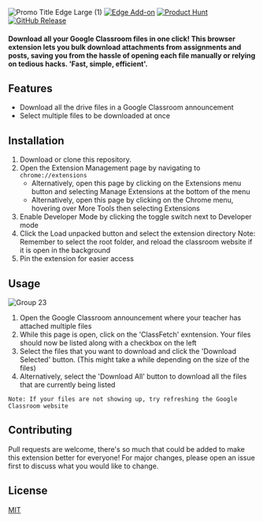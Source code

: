 ![Promo Title Edge Large (1)](https://github.com/user-attachments/assets/9ea407c4-3a69-4b30-b242-d5b58e0070b9)
[![Edge Add-on](https://img.shields.io/badge/Edge%20Add--on-ClassFetch-blue?logo=microsoftedge&logoColor=white&style=for-the-badge)](https://microsoftedge.microsoft.com/addons/detail/classfetch/ffmompjmgnnleondhldhdmekfcbjjnii) [![Product Hunt](https://img.shields.io/badge/Product%20Hunt-ClassFetch-ff3c00?logo=product-hunt&logoColor=white&style=for-the-badge)](https://www.producthunt.com/posts/classfetch) [![GitHub Release](https://img.shields.io/github/v/release/deeptejd/classfetch?style=for-the-badge)](https://github.com/deeptejd/classfetch/releases)



#### Download all your Google Classroom files in one click! This browser extension lets you bulk download attachments from assignments and posts, saving you from the hassle of opening each file manually or relying on tedious hacks. 'Fast, simple, efficient'.

## Features

- Download all the drive files in a Google Classroom announcement
- Select multiple files to be downloaded at once

## Installation

1. Download or clone this repository.
2. Open the Extension Management page by navigating to `chrome://extensions`
   - Alternatively, open this page by clicking on the Extensions menu button and selecting Manage Extensions at the bottom of the menu
   - Alternatively, open this page by clicking on the Chrome menu, hovering over More Tools then selecting Extensions
3. Enable Developer Mode by clicking the toggle switch next to Developer mode
4. Click the Load unpacked button and select the extension directory
   Note: Remember to select the root folder, and reload the classroom website if it is open in the background
5. Pin the extension for easier access

## Usage

![Group 23](https://github.com/user-attachments/assets/fa2f63ad-37b4-46c4-972b-d96030db7f97)

1. Open the Google Classroom announcement where your teacher has attached multiple files
2. While this page is open, click on the 'ClassFetch' exntension. Your files should now be listed along with a checkbox on the left
3. Select the files that you want to download and click the 'Download Selected' button. (This might take a while depending on the size of the files)
4. Alternatively, select the 'Download All' button to download all the files that are currently being listed

```Note: If your files are not showing up, try refreshing the Google Classroom website```


## Contributing

Pull requests are welcome, there's so much that could be added to make this extension better for everyone! For major changes, please open an issue first to discuss what you would like to change.

## License

[MIT](https://choosealicense.com/licenses/mit/)
